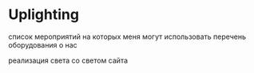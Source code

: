 # Uplighting

список мероприятий на которых меня могут использовать
перечень оборудования
о нас

реализация света со светом сайта